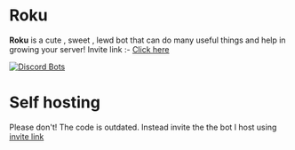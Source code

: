 # Roku
**Roku** is a cute , sweet , lewd bot that can do many useful things and help in growing your server!
Invite link :- [Click here](https://discord.com/api/oauth2/authorize?client_id=706531890718310492&permissions=8&redirect_uri=https%3A%2F%2Fdiscord.gg%2FzMRKMMF&response_type=code&scope=bot%20guilds)

[![Discord Bots](https://discordbots.org/api/widget/706531890718310492.svg)](https://discordbots.org/bot/706531890718310492)


# Self hosting
Please don't! The code is outdated. Instead invite the the bot I host using [invite link](https://discord.com/api/oauth2/authorize?client_id=706531890718310492&permissions=8&redirect_uri=https%3A%2F%2Fdiscord.gg%2FzMRKMMF&response_type=code&scope=bot%20guilds)
